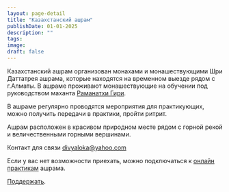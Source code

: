 ```yaml
---
layout: page-detail
title: "Казахстанский ашрам"
publishDate: 01-01-2025
description: ""
tags:
image:
draft: false
---
```


  
 Казахстанский ашрам организован монахами и монашествующими Шри Даттатрея ашрама, которые находятся на временном выезде рядом с г.Алматы. В ашраме проживают монашествующие на обучении под руководством маханта [Раманатхи Гири](http://ramanatha.advayta.org).

 В ашраме регулярно проводятся мероприятия для практикующих, можно получить передачи в практики, пройти ритрит.

 Ашрам расположен в красивом природном месте рядом с горной рекой и величественными горными вершинами.

 Контакт для связи [divyaloka@yahoo.com](mailto:divyaloka@yahoo.com) 

 Если у вас нет возможности приехать, можно подключаться к [онлайн практикам](https://t.me/+9dnQEn5gpX1hZGYy) ашрама.

[Поддержать](http://ramanatha.advayta.org/donation/).
  
  
